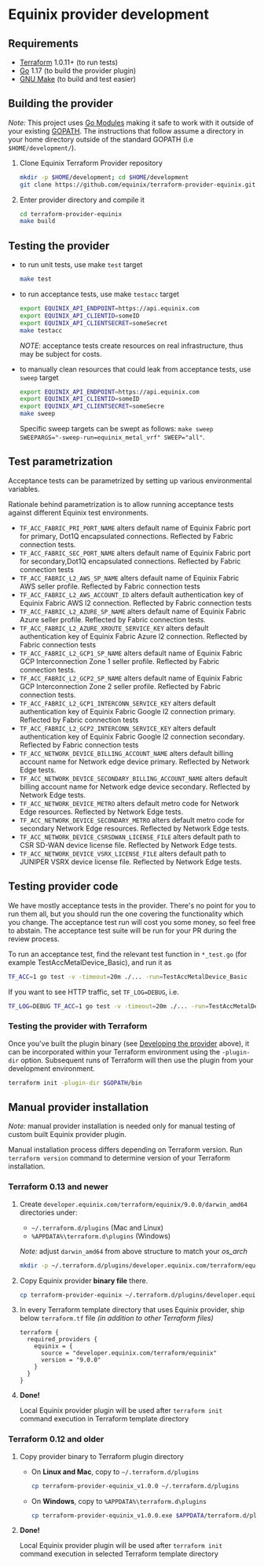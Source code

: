 # Equinix provider development

## Requirements

* [Terraform](https://www.terraform.io/downloads.html) 1.0.11+ (to run tests)
* [Go](https://golang.org/doc/install) 1.17 (to build the provider plugin)
* [GNU Make](https://www.gnu.org/software/make) (to build and test easier)

## Building the provider

*Note:* This project uses [Go Modules](https://blog.golang.org/using-go-modules)
making it safe to work with it outside of your existing [GOPATH](http://golang.org/doc/code.html#GOPATH).
The instructions that follow assume a directory in your home directory outside of
the standard GOPATH (i.e `$HOME/development/`).

1. Clone Equinix Terraform Provider repository

   ```sh
   mkdir -p $HOME/development; cd $HOME/development 
   git clone https://github.com/equinix/terraform-provider-equinix.git
   ```

2. Enter provider directory and compile it

   ```sh
   cd terraform-provider-equinix
   make build
   ```

## Testing the provider

* to run unit tests, use make `test` target

  ```sh
  make test
  ```

* to run acceptance tests, use make `testacc` target

  ```sh
  export EQUINIX_API_ENDPOINT=https://api.equinix.com
  export EQUINIX_API_CLIENTID=someID
  export EQUINIX_API_CLIENTSECRET=someSecret
  make testacc
  ```
  
  *NOTE*: acceptance tests create resources on real infrastructure, thus may be
subject for costs.

* to manually clean resources that could leak from acceptance tests,
use `sweep` target

  ```sh
  export EQUINIX_API_ENDPOINT=https://api.equinix.com
  export EQUINIX_API_CLIENTID=someID
  export EQUINIX_API_CLIENTSECRET=someSecre
  make sweep
  ```

  Specific sweep targets can be swept as follows: `make sweep SWEEPARGS="-sweep-run=equinix_metal_vrf" SWEEP="all"`.

## Test parametrization

Acceptance tests can be parametrized by setting up various environmental variables.

Rationale behind parametrization is to allow running acceptance tests against
different Equinix test environments.

* `TF_ACC_FABRIC_PRI_PORT_NAME` alters default name of Equinix Fabric port for
primary, Dot1Q encapsulated connections. Reflected by Fabric connection tests.
* `TF_ACC_FABRIC_SEC_PORT_NAME` alters default name of Equinix Fabric port for
secondary,Dot1Q encapsulated connections. Reflected by Fabric connection tests
* `TF_ACC_FABRIC_L2_AWS_SP_NAME` alters default name of Equinix Fabric AWS seller
profile. Reflected by Fabric connection tests
* `TF_ACC_FABRIC_L2_AWS_ACCOUNT_ID` alters default authentication key of Equinix Fabric
AWS l2 connection. Reflected by Fabric connection tests
* `TF_ACC_FABRIC_L2_AZURE_SP_NAME` alters default name of Equinix Fabric Azure seller
profile. Reflected by Fabric connection tests.
* `TF_ACC_FABRIC_L2_AZURE_XROUTE_SERVICE_KEY` alters default authentication key of Equinix Fabric
Azure l2 connection. Reflected by Fabric connection tests
* `TF_ACC_FABRIC_L2_GCP1_SP_NAME` alters default name of Equinix Fabric GCP
Interconnection Zone 1 seller profile. Reflected by Fabric connection tests.
* `TF_ACC_FABRIC_L2_GCP2_SP_NAME` alters default name of Equinix Fabric GCP
Interconnection Zone 2 seller profile. Reflected by Fabric connection tests.
* `TF_ACC_FABRIC_L2_GCP1_INTERCONN_SERVICE_KEY` alters default authentication key of Equinix Fabric
Google l2 connection primary. Reflected by Fabric connection tests
* `TF_ACC_FABRIC_L2_GCP2_INTERCONN_SERVICE_KEY` alters default authentication key of Equinix Fabric
Google l2 connection secondary. Reflected by Fabric connection tests
* `TF_ACC_NETWORK_DEVICE_BILLING_ACCOUNT_NAME` alters default billing account name for
Network edge device primary. Reflected by Network Edge tests.
* `TF_ACC_NETWORK_DEVICE_SECONDARY_BILLING_ACCOUNT_NAME` alters default billing account
name for Network edge device secondary. Reflected by Network Edge tests.
* `TF_ACC_NETWORK_DEVICE_METRO` alters default metro code for Network Edge resources.
Reflected by Network Edge tests.
* `TF_ACC_NETWORK_DEVICE_SECONDARY_METRO` alters default metro code for secondary Network Edge resources.
Reflected by Network Edge tests.
* `TF_ACC_NETWORK_DEVICE_CSRSDWAN_LICENSE_FILE` alters default path to CSR SD-WAN device license file.
Reflected by Network Edge tests.
* `TF_ACC_NETWORK_DEVICE_VSRX_LICENSE_FILE` alters default path to JUNIPER VSRX device license file.
Reflected by Network Edge tests.

## Testing provider code

We have mostly acceptance tests in the provider. There's no point for you to run them all, but you should run the one covering the functionality which you change. The acceptance test run will cost you some money, so feel free to abstain. The acceptance test suite will be run for your PR during the review process.

To run an acceptance test, find the relevant test function in `*_test.go` (for example TestAccMetalDevice_Basic), and run it as

```sh
TF_ACC=1 go test -v -timeout=20m ./... -run=TestAccMetalDevice_Basic
```

If you want to see HTTP traffic, set `TF_LOG=DEBUG`, i.e.

```sh
TF_LOG=DEBUG TF_ACC=1 go test -v -timeout=20m ./... -run=TestAccMetalDevice_Basic
```

### Testing the provider with Terraform

Once you've built the plugin binary (see [Developing the provider](#developing-the-provider) above), it can be incorporated within your Terraform environment using the `-plugin-dir` option. Subsequent runs of Terraform will then use the plugin from your development environment.

```sh
terraform init -plugin-dir $GOPATH/bin
```

## Manual provider installation

*Note:* manual provider installation is needed only for manual testing of custom
built Equinix provider plugin.

Manual installation process differs depending on Terraform version.
Run `terraform version` command to determine version of your Terraform installation.

### Terraform 0.13 and newer

1. Create `developer.equinix.com/terraform/equinix/9.0.0/darwin_amd64` directories
under:

   * `~/.terraform.d/plugins` (Mac and Linux)
   * `%APPDATA%\terraform.d\plugins` (Windows)

   *Note:* adjust `darwin_amd64` from above structure to match your *os_arch*

   ```sh
   mkdir -p ~/.terraform.d/plugins/developer.equinix.com/terraform/equinix/9.0.0/darwin_amd64
   ```

2. Copy Equinix provider **binary file** there.

   ```sh
   cp terraform-provider-equinix ~/.terraform.d/plugins/developer.equinix.com/terraform/equinix/9.0.0/darwin_amd644
   ```

3. In every Terraform template directory that uses Equinix provider, ship below
 `terraform.tf` file *(in addition to other Terraform files)*

   ```hcl
   terraform {
     required_providers {
       equinix = {
         source = "developer.equinix.com/terraform/equinix"
         version = "9.0.0"
       }
     }
   }
   ```

4. **Done!**

   Local Equinix provider plugin will be used after `terraform init`
   command execution in Terraform template directory

### Terraform 0.12 and older

1. Copy provider binary to Terraform plugin directory

   * On **Linux and Mac**, copy to `~/.terraform.d/plugins`

     ```sh
     cp terraform-provider-equinix_v1.0.0 ~/.terraform.d/plugins
     ```

   * On **Windows**, copy to `%APPDATA%\terraform.d\plugins`

     ```sh
     cp terraform-provider-equinix_v1.0.0.exe $APPDATA/terraform.d/plugins/
     ```

2. **Done!**

   Local Equinix provider plugin will be used after `terraform init`
   command execution in selected Terraform template directory
